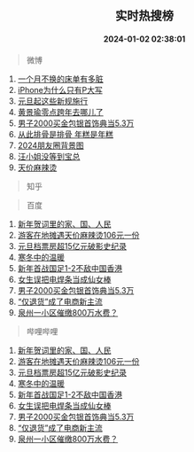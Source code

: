 <div align="center"><h2>实时热搜榜</h2><h4>2024-01-02 02:38:01</h4></div>

> 微博  

1. [一个月不换的床单有多脏](https://s.weibo.com/weibo?q=%23%E4%B8%80%E4%B8%AA%E6%9C%88%E4%B8%8D%E6%8D%A2%E7%9A%84%E5%BA%8A%E5%8D%95%E6%9C%89%E5%A4%9A%E8%84%8F%23&t=31&band_rank=1&Refer=top)<br />
2. [iPhone为什么只有P大写](https://s.weibo.com/weibo?q=iPhone%E4%B8%BA%E4%BB%80%E4%B9%88%E5%8F%AA%E6%9C%89P%E5%A4%A7%E5%86%99&t=31&band_rank=2&Refer=top)<br />
3. [元旦起这些新规施行](https://s.weibo.com/weibo?q=%23%E5%85%83%E6%97%A6%E8%B5%B7%E8%BF%99%E4%BA%9B%E6%96%B0%E8%A7%84%E6%96%BD%E8%A1%8C%23&t=31&band_rank=3&Refer=top)<br />
4. [黄景瑜零点跨年去哪儿了](https://s.weibo.com/weibo?q=%23%E9%BB%84%E6%99%AF%E7%91%9C%E9%9B%B6%E7%82%B9%E8%B7%A8%E5%B9%B4%E5%8E%BB%E5%93%AA%E5%84%BF%E4%BA%86%23&t=31&band_rank=4&Refer=top)<br />
5. [男子2000买金包银首饰典当5.3万](https://s.weibo.com/weibo?q=%23%E7%94%B7%E5%AD%902000%E4%B9%B0%E9%87%91%E5%8C%85%E9%93%B6%E9%A6%96%E9%A5%B0%E5%85%B8%E5%BD%935.3%E4%B8%87%23&t=31&band_rank=5&Refer=top)<br />
6. [从此排骨是排骨 年糕是年糕](https://s.weibo.com/weibo?q=%E4%BB%8E%E6%AD%A4%E6%8E%92%E9%AA%A8%E6%98%AF%E6%8E%92%E9%AA%A8%20%E5%B9%B4%E7%B3%95%E6%98%AF%E5%B9%B4%E7%B3%95&t=31&band_rank=6&Refer=top)<br />
7. [2024朋友圈背景图](https://s.weibo.com/weibo?q=2024%E6%9C%8B%E5%8F%8B%E5%9C%88%E8%83%8C%E6%99%AF%E5%9B%BE&t=31&band_rank=7&Refer=top)<br />
8. [汪小姐没等到宝总](https://s.weibo.com/weibo?q=%E6%B1%AA%E5%B0%8F%E5%A7%90%E6%B2%A1%E7%AD%89%E5%88%B0%E5%AE%9D%E6%80%BB&t=31&band_rank=8&Refer=top)<br />
9. [天价麻辣烫](https://s.weibo.com/weibo?q=%E5%A4%A9%E4%BB%B7%E9%BA%BB%E8%BE%A3%E7%83%AB&t=31&band_rank=9&Refer=top)<br />

> 知乎  


> 百度  

1. [新年贺词里的家、国、人民](https://www.baidu.com/s?wd=%E6%96%B0%E5%B9%B4%E8%B4%BA%E8%AF%8D%E9%87%8C%E7%9A%84%E5%AE%B6%E3%80%81%E5%9B%BD%E3%80%81%E4%BA%BA%E6%B0%91&sa=fyb_news&rsv_dl=fyb_news)<br />
2. [游客在地摊遇天价麻辣烫106元一份](https://www.baidu.com/s?wd=%E6%B8%B8%E5%AE%A2%E5%9C%A8%E5%9C%B0%E6%91%8A%E9%81%87%E5%A4%A9%E4%BB%B7%E9%BA%BB%E8%BE%A3%E7%83%AB106%E5%85%83%E4%B8%80%E4%BB%BD&sa=fyb_news&rsv_dl=fyb_news)<br />
3. [元旦档票房超15亿元破影史纪录](https://www.baidu.com/s?wd=%E5%85%83%E6%97%A6%E6%A1%A3%E7%A5%A8%E6%88%BF%E8%B6%8515%E4%BA%BF%E5%85%83%E7%A0%B4%E5%BD%B1%E5%8F%B2%E7%BA%AA%E5%BD%95&sa=fyb_news&rsv_dl=fyb_news)<br />
4. [寒冬中的温暖](https://www.baidu.com/s?wd=%E5%AF%92%E5%86%AC%E4%B8%AD%E7%9A%84%E6%B8%A9%E6%9A%96&sa=fyb_news&rsv_dl=fyb_news)<br />
5. [新年首战国足1-2不敌中国香港](https://www.baidu.com/s?wd=%E6%96%B0%E5%B9%B4%E9%A6%96%E6%88%98%E5%9B%BD%E8%B6%B31-2%E4%B8%8D%E6%95%8C%E4%B8%AD%E5%9B%BD%E9%A6%99%E6%B8%AF&sa=fyb_news&rsv_dl=fyb_news)<br />
6. [女生误把电焊条当成仙女棒](https://www.baidu.com/s?wd=%E5%A5%B3%E7%94%9F%E8%AF%AF%E6%8A%8A%E7%94%B5%E7%84%8A%E6%9D%A1%E5%BD%93%E6%88%90%E4%BB%99%E5%A5%B3%E6%A3%92&sa=fyb_news&rsv_dl=fyb_news)<br />
7. [男子2000买金包银首饰典当5.3万](https://www.baidu.com/s?wd=%E7%94%B7%E5%AD%902000%E4%B9%B0%E9%87%91%E5%8C%85%E9%93%B6%E9%A6%96%E9%A5%B0%E5%85%B8%E5%BD%935.3%E4%B8%87&sa=fyb_news&rsv_dl=fyb_news)<br />
8. [“仅退货”成了电商新主流](https://www.baidu.com/s?wd=%E2%80%9C%E4%BB%85%E9%80%80%E8%B4%A7%E2%80%9D%E6%88%90%E4%BA%86%E7%94%B5%E5%95%86%E6%96%B0%E4%B8%BB%E6%B5%81&sa=fyb_news&rsv_dl=fyb_news)<br />
9. [泉州一小区催缴800万水费？](https://www.baidu.com/s?wd=%E6%B3%89%E5%B7%9E%E4%B8%80%E5%B0%8F%E5%8C%BA%E5%82%AC%E7%BC%B4800%E4%B8%87%E6%B0%B4%E8%B4%B9%EF%BC%9F&sa=fyb_news&rsv_dl=fyb_news)<br />

> 哔哩哔哩  

1. [新年贺词里的家、国、人民](https://www.baidu.com/s?wd=%E6%96%B0%E5%B9%B4%E8%B4%BA%E8%AF%8D%E9%87%8C%E7%9A%84%E5%AE%B6%E3%80%81%E5%9B%BD%E3%80%81%E4%BA%BA%E6%B0%91&sa=fyb_news&rsv_dl=fyb_news)<br />
2. [游客在地摊遇天价麻辣烫106元一份](https://www.baidu.com/s?wd=%E6%B8%B8%E5%AE%A2%E5%9C%A8%E5%9C%B0%E6%91%8A%E9%81%87%E5%A4%A9%E4%BB%B7%E9%BA%BB%E8%BE%A3%E7%83%AB106%E5%85%83%E4%B8%80%E4%BB%BD&sa=fyb_news&rsv_dl=fyb_news)<br />
3. [元旦档票房超15亿元破影史纪录](https://www.baidu.com/s?wd=%E5%85%83%E6%97%A6%E6%A1%A3%E7%A5%A8%E6%88%BF%E8%B6%8515%E4%BA%BF%E5%85%83%E7%A0%B4%E5%BD%B1%E5%8F%B2%E7%BA%AA%E5%BD%95&sa=fyb_news&rsv_dl=fyb_news)<br />
4. [寒冬中的温暖](https://www.baidu.com/s?wd=%E5%AF%92%E5%86%AC%E4%B8%AD%E7%9A%84%E6%B8%A9%E6%9A%96&sa=fyb_news&rsv_dl=fyb_news)<br />
5. [新年首战国足1-2不敌中国香港](https://www.baidu.com/s?wd=%E6%96%B0%E5%B9%B4%E9%A6%96%E6%88%98%E5%9B%BD%E8%B6%B31-2%E4%B8%8D%E6%95%8C%E4%B8%AD%E5%9B%BD%E9%A6%99%E6%B8%AF&sa=fyb_news&rsv_dl=fyb_news)<br />
6. [女生误把电焊条当成仙女棒](https://www.baidu.com/s?wd=%E5%A5%B3%E7%94%9F%E8%AF%AF%E6%8A%8A%E7%94%B5%E7%84%8A%E6%9D%A1%E5%BD%93%E6%88%90%E4%BB%99%E5%A5%B3%E6%A3%92&sa=fyb_news&rsv_dl=fyb_news)<br />
7. [男子2000买金包银首饰典当5.3万](https://www.baidu.com/s?wd=%E7%94%B7%E5%AD%902000%E4%B9%B0%E9%87%91%E5%8C%85%E9%93%B6%E9%A6%96%E9%A5%B0%E5%85%B8%E5%BD%935.3%E4%B8%87&sa=fyb_news&rsv_dl=fyb_news)<br />
8. [“仅退货”成了电商新主流](https://www.baidu.com/s?wd=%E2%80%9C%E4%BB%85%E9%80%80%E8%B4%A7%E2%80%9D%E6%88%90%E4%BA%86%E7%94%B5%E5%95%86%E6%96%B0%E4%B8%BB%E6%B5%81&sa=fyb_news&rsv_dl=fyb_news)<br />
9. [泉州一小区催缴800万水费？](https://www.baidu.com/s?wd=%E6%B3%89%E5%B7%9E%E4%B8%80%E5%B0%8F%E5%8C%BA%E5%82%AC%E7%BC%B4800%E4%B8%87%E6%B0%B4%E8%B4%B9%EF%BC%9F&sa=fyb_news&rsv_dl=fyb_news)<br />
